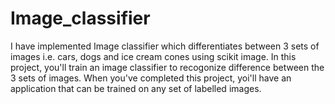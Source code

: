 # Image_classifier
I have implemented Image classifier which differentiates between 3 sets of images i.e. cars, dogs and ice cream cones using scikit image.
In this project, you'll train an image classifier to recogonize difference between the 3 sets of images. When you've completed this project, yoi'll have an application that can be trained on any set of labelled images.
